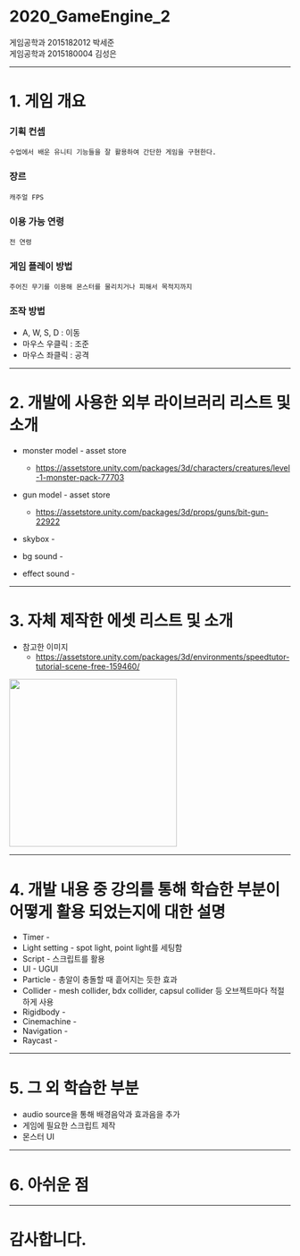 # 2020_GameEngine_2

게임공학과 2015182012 박세준      
게임공학과 2015180004 김성은      

***    

# 1. 게임 개요   
### 기획 컨셉   
    수업에서 배운 유니티 기능들을 잘 활용하여 간단한 게임을 구현한다.
### 장르  
    캐주얼 FPS
### 이용 가능 연령  
    전 연령  
### 게임 플레이 방법  
    주어진 무기를 이용해 몬스터를 물리치거나 피해서 목적지까지 
### 조작 방법  
* A, W, S, D : 이동  
* 마우스 우클릭 : 조준
* 마우스 좌클릭 : 공격

***   

# 2. 개발에 사용한 외부 라이브러리 리스트 및 소개   
* monster model - asset store
    - https://assetstore.unity.com/packages/3d/characters/creatures/level-1-monster-pack-77703
    
* gun model - asset store
    - https://assetstore.unity.com/packages/3d/props/guns/bit-gun-22922
    
* skybox - 

* bg sound -    

* effect sound -   
   
***   

# 3. 자체 제작한 에셋 리스트 및 소개  
* 참고한 이미지     
    - <https://assetstore.unity.com/packages/3d/environments/speedtutor-tutorial-scene-free-159460/>  
<div>
<img width = "300" src="https://user-images.githubusercontent.com/22375492/96914484-068bff00-14e0-11eb-9a50-df893ebf7a36.png">
</div>

***  

# 4. 개발 내용 중 강의를 통해 학습한 부분이 어떻게 활용 되었는지에 대한 설명  
* Timer - 
* Light setting - spot light, point light를 세팅함   
* Script - 스크립트를 활용   
* UI - UGUI
* Particle - 총알이 충돌할 때 흩어지는 듯한 효과   
* Collider - mesh collider, bdx collider, capsul collider 등 오브젝트마다 적절하게 사용   
* Rigidbody - 
* Cinemachine - 
* Navigation - 
* Raycast - 
    
***    

# 5. 그 외 학습한 부분     
* audio source을 통해  배경음악과 효과음을 추가   
* 게임에 필요한 스크립트 제작  
* 몬스터 UI
    
***    

# 6. 아쉬운 점   
    
    
***   

# 감사합니다.
    
    
